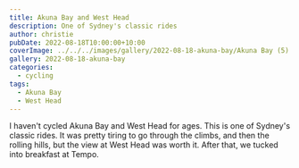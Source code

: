 ```yaml
---
title: Akuna Bay and West Head
description: One of Sydney's classic rides
author: christie
pubDate: 2022-08-18T10:00:00+10:00
coverImage: ../../../images/gallery/2022-08-18-akuna-bay/Akuna Bay (5).jpeg
gallery: 2022-08-18-akuna-bay
categories:
  - cycling
tags:
  - Akuna Bay
  - West Head
---
```


I haven't cycled Akuna Bay and West Head for ages. This is one of Sydney's
classic rides. It was pretty tiring to go through the climbs, and then the
rolling hills, but the view at West Head was worth it. After that, we
tucked into breakfast at Tempo.

